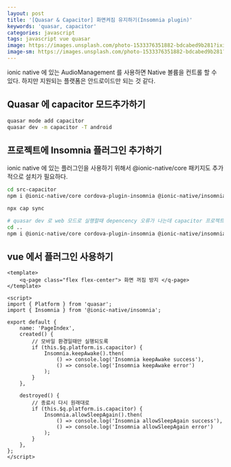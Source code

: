 ```yaml
---
layout: post
title: '[Quasar & Capacitor] 화면켜짐 유지하기(Insomnia plugin)'
keywords: 'quasar, capacitor'
categories: javascript
tags: javascript vue quasar
image: https://images.unsplash.com/photo-1533376351882-bdcabed9b281?ixid=MXwxMjA3fDB8MHxwaG90by1wYWdlfHx8fGVufDB8fHw%3D&ixlib=rb-1.2.1&auto=format&fit=crop&w=1650&q=80
image-sm: https://images.unsplash.com/photo-1533376351882-bdcabed9b281?ixid=MXwxMjA3fDB8MHxwaG90by1wYWdlfHx8fGVufDB8fHw%3D&ixlib=rb-1.2.1&auto=format&fit=crop&w=1650&q=80
---
```


ionic native 에 있는 AudioManagement 를 사용하면 Native 볼륨을 컨트롤 할 수 있다. 하지만 지원되는 플랫폼은 안드로이드만 되는 것 같다.

## Quasar 에 capacitor 모드추가하기

```bash
quasar mode add capacitor
quasar dev -m capacitor -T android
```

## 프로젝트에 Insomnia 플러그인 추가하기

ionic native 에 있는 플러그인을 사용하기 위해서 @ionic-native/core 패키지도 추가적으로 설치가 필요하다.

```bash
cd src-capacitor
npm i @ionic-native/core cordova-plugin-insomnia @ionic-native/insomnia

npx cap sync

# quasar dev 로 web 모드로 실행할때 depencency 오류가 나는데 capacitor 프로젝트 상위 프로젝트에도 똑같이 설치해 주면 해결된다.
cd ..
npm i @ionic-native/core cordova-plugin-insomnia @ionic-native/insomnia
```

## vue 에서 플러그인 사용하기

```vue
<template>
    <q-page class="flex flex-center"> 화면 꺼짐 방지 </q-page>
</template>

<script>
import { Platform } from 'quasar';
import { Insomnia } from '@ionic-native/insomnia';

export default {
    name: 'PageIndex',
    created() {
        // 모바일 환경일때만 실행되도록
        if (this.$q.platform.is.capacitor) {
            Insomnia.keepAwake().then(
                () => console.log('Insomnia keepAwake success'),
                () => console.log('Insomnia keepAwake error')
            );
        }
    },

    destroyed() {
        // 종료시 다시 원래대로
        if (this.$q.platform.is.capacitor) {
            Insomnia.allowSleepAgain().then(
                () => console.log('Insomnia allowSleepAgain success'),
                () => console.log('Insomnia allowSleepAgain error')
            );
        }
    },
};
</script>
```
